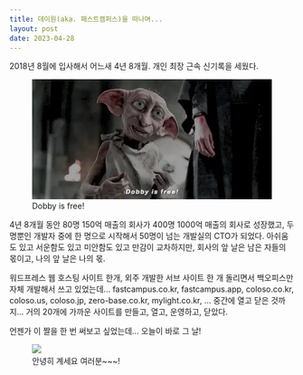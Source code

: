 ```yaml
---
title: 데이원(aka. 패스트캠퍼스)을 떠나며...
layout: post
date: 2023-04-28
---
```

2018년 8월에 입사해서 어느새 4년 8개월. 개인 최장 근속 신기록을 세웠다.

<figure>
  <img src="/files/dobby-is-free.webp">
  <figcaption>Dobby is free!</figcaption>
</figure>

4년 8개월 동안 80명 150억 매출의 회사가 400명 1000억 매출의 회사로 성장했고,
두 명뿐인 개발자 중에 한 명으로 시작해서 50명이 넘는 개발실의 CTO가 되었다.
아쉬움도 있고 서운함도 있고 미안함도 있고 만감이 교차하지만,
회사의 앞 날은 남은 자들의 몫이고, 나의 앞 날은 나의 몫.

워드프레스 웹 호스팅 사이트 한개, 외주 개발한 서브 사이트 한 개 돌리면서 백오피스만 자체 개발해서 쓰고 있었는데... fastcampus.co.kr, fastcampus.app, coloso.co.kr, coloso.us, coloso.jp, zero-base.co.kr, mylight.co.kr, ... 중간에 열고 닫은 것까지... 거의 20개에 가까운 사이트를 만들고, 열고, 운영하고, 닫았다.

언젠가 이 짤을 한 번 써보고 싶었는데... 오늘이 바로 그 날!

<figure>
  <img src="/files/bye-from-gayoung.gif">
  <figcaption>안녕히 계세요 여러분~~~!</figcaption>
</figure>
